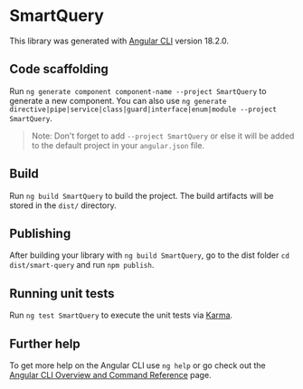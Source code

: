 # SmartQuery

This library was generated with [Angular CLI](https://github.com/angular/angular-cli) version 18.2.0.

## Code scaffolding

Run `ng generate component component-name --project SmartQuery` to generate a new component. You can also use `ng generate directive|pipe|service|class|guard|interface|enum|module --project SmartQuery`.
> Note: Don't forget to add `--project SmartQuery` or else it will be added to the default project in your `angular.json` file. 

## Build

Run `ng build SmartQuery` to build the project. The build artifacts will be stored in the `dist/` directory.

## Publishing

After building your library with `ng build SmartQuery`, go to the dist folder `cd dist/smart-query` and run `npm publish`.

## Running unit tests

Run `ng test SmartQuery` to execute the unit tests via [Karma](https://karma-runner.github.io).

## Further help

To get more help on the Angular CLI use `ng help` or go check out the [Angular CLI Overview and Command Reference](https://angular.dev/tools/cli) page.
